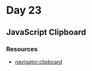 # Day 23

## JavaScript Clipboard 

### Resources

- [navigator.clipboard](https://developer.mozilla.org/en-US/docs/Mozilla/Add-ons/WebExtensions/Interact_with_the_clipboard)


